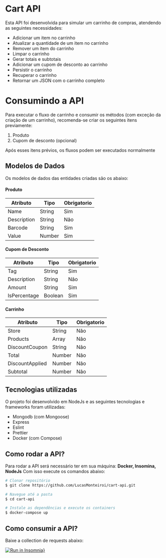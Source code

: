 # Cart API

Esta API foi desenvolvida para simular um carrinho de compras, atendendo as seguintes necessidades:

- Adicionar um item no carrinho
- Atualizar a quantidade de um item no carrinho
- Remover um item do carrinho
- Limpar o carrinho
- Gerar totais e subtotais
- Adicionar um cupom de desconto ao carrinho
- Persistir o carrinho
- Recuperar o carrinho
- Retornar um JSON com o carrinho completo

# Consumindo a API

Para executar o fluxo de carrinho e consumir os métodos (com exceção da criação de um carrinho), recomenda-se criar os seguintes itens previamente:

1. Produto
2. Cupom de desconto (opcional)

Após esses itens prévios, os fluxos podem ser executados normalmente

## Modelos de Dados

Os modelos de dados das entidades criadas são os abaixo:

#### Produto

| Atributo    | Tipo   | Obrigatorio |
| ----------- | ------ | ----------- |
| Name        | String | Sim         |
| Description | String | Não         |
| Barcode     | String | Sim         |
| Value       | Number | Sim         |

#### Cupom de Desconto

| Atributo     | Tipo    | Obrigatorio |
| ------------ | ------- | ----------- |
| Tag          | String  | Sim         |
| Description  | String  | Não         |
| Amount       | String  | Sim         |
| IsPercentage | Boolean | Sim         |

#### Carrinho

| Atributo        | Tipo   | Obrigatorio |
| --------------- | ------ | ----------- |
| Store           | String | Não         |
| Products        | Array  | Não         |
| DiscountCoupon  | String | Não         |
| Total           | Number | Não         |
| DiscountApplied | Number | Não         |
| Subtotal        | Number | Não         |

## Tecnologias utilizadas

O projeto foi desenvolvido em NodeJs e as seguintes tecnologias e frameworks foram utilizadas:

- Mongodb (com Mongoose)
- Express
- Eslint
- Prettier
- Docker (com Compose)

## Como rodar a API?

Para rodar a API será necessário ter em sua máquina: **Docker, Insomina, NodeJs**
Com isso execute os comandos abaixo:

```bash
# Clonar repositório
$ git clone https://github.com/LucasMonteiroi/cart-api.git

# Navegue até a pasta
$ cd cart-api

# Instale as dependências e execute os containers
$ docker-compose up
```

## Como consumir a API?

Baixe a collection de requests abaixo:

[![Run in Insomnia}](https://insomnia.rest/images/run.svg)](https://insomnia.rest/run/?label=Cart%20API&uri=https%3A%2F%2Fgithub.com%2FLucasMonteiroi%2Fcart-api%2Fblob%2Fmain%2FRequests.json)
